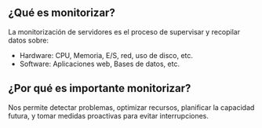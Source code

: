 ## ¿Qué es monitorizar?

La monitorización de servidores es el proceso de supervisar y recopilar datos
sobre:
* Hardware: CPU, Memoria, E/S, red, uso de disco, etc.
* Software: Aplicaciones web, Bases de datos, etc.

## ¿Por qué es importante monitorizar?

Nos permite detectar problemas, optimizar recursos, planificar la capacidad
futura, y tomar medidas proactivas para evitar interrupciones.